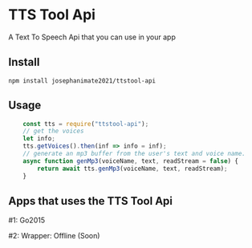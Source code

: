 # TTS Tool Api

A Text To Speech Api that you can use in your app

## Install

    npm install josephanimate2021/ttstool-api

## Usage

```js
    const tts = require("ttstool-api");
    // get the voices
    let info;
    tts.getVoices().then(inf => info = inf);
    // generate an mp3 buffer from the user's text and voice name.
    async function genMp3(voiceName, text, readStream = false) {
        return await tts.genMp3(voiceName, text, readStream);
    }
```

## Apps that uses the TTS Tool Api

#1: Go2015

#2: Wrapper: Offline (Soon)

